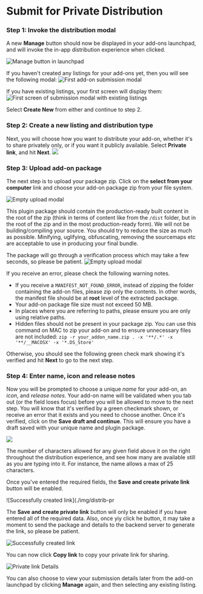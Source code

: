 # Submit for Private Distribution

### Step 1: Invoke the distribution modal
A new **Manage** button should now be displayed in your add-ons launchpad, and will invoke the in-app distribution experience when clicked.

![Manage button in launchpad](./img/distrib-manage.png)

If you haven't created any listings for your add-ons yet, then you will see the following modal:
![First add-on submission modal](./img/distrib-first-addon-modal.png)

If you have existing listings, your first screen will display them:
![First screen of submission modal with existing listings](./img/distrib-existing-list.png)

Select **Create New** from either and continue to step 2.

### Step 2: Create a new listing and distribution type
Next, you will choose how you want to distribute your add-on, whether it's to share privately only, or if you want it publicly available. Select **Private link**, and hit **Next**.
![](./img/dist-private-option.png)


### Step 3: Upload add-on package
The next step is to upload your package zip. Click on the **select from your computer** link and choose your add-on package zip from your file system.

![Empty upload modal](./img/distrib-private-upload-pkg.png)

<InlineAlert slots="text" variant="info"/>

This plugin package should contain the production-ready built content in the root of the zip (think in terms of content like from the `/dist` folder, but in the root of the zip and in the most production-ready form). We will not be building/compiling your source. You should try to reduce the size as much as possible. Minifying, uglifying, obfuscating, removing the sourcemaps etc are acceptable to use in producing your final bundle. 

The package will go through a verification process which may take a few seconds, so please be patient. 
![Empty upload modal](./img/distrib-private-verify-pkg.png)

If you receive an error, please check the following warning notes.

<InlineAlert slots="text" variant="warning"/>

- If you receive a `MANIFEST_NOT_FOUND_ERROR`, instead of zipping the folder containing the add-on files, please zip only the contents. In other words, the manifest file should be at **root** level of the extracted package.
- Your add-on package file size must not exceed 50 MB.
- In places where you are referring to paths, please ensure you are only using relative paths.
- Hidden files should not be present in your package zip.
You can use this command on MAC to zip your add-on and to ensure unnecessary files are not included:    `zip -r your_addon_name.zip . -x '**/.*' -x '**/__MACOSX' -x '*.DS_Store'`

Otherwise, you should see the following green check mark showing it's verified and hit **Next** to go to the next step.



### Step 4: Enter name, icon and release notes
Now you will be prompted to choose a unique *name* for your add-on, an *icon*, and *release notes*. Your add-on name will be validated when you tab out (or the field loses focus) before you will be allowed to move to the next step. You will know that it's verified by a green checkmark shown, or receive an error that it exists and you need to choose another. Once it's verified, click on the **Save draft and continue**. This will ensure you have a draft saved with your unique name and plugin package.


![](./img/distrib-private-name-icon.png)

<InlineAlert slots="text" variant="success"/>

The number of characters allowed for any given field above it on the right throughout the distribution experience, and see how many are available still as you are typing into it. For instance, the name allows a max of 25 characters.

Once you've entered the required fields, the **Save and create private link** button will be enabled.

![Successfully created link](./img/distrib-pr

<InlineAlert slots="text" variant="warning"/>

The **Save and create private link** button will only be enabled if you have entered all of the required data. Also, once yiy click he button, it may take a moment to send the package and details to the backend server to generate the link, so please be patient.

![Successfully created link](./img/distrib-private-save-create.png)

You can now click **Copy link** to copy your private link for sharing.

![Private link Details](./img/distrib-private-link-success.png)

<InlineAlert slots="text" variant="success"/>

You can also choose to view your submission details later from the add-on launchpad by clicking **Manage** again, and then selecting any existing listing. 
